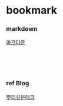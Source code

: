 # bookmark<br>
### markdown<br>
[마크다운](https://namu.wiki/w/%EB%82%98%EB%AC%B4%EC%9C%84%ED%82%A4:%EB%AC%B8%EB%B2%95%20%EB%8F%84%EC%9B%80%EB%A7%90?from=%EB%82%98%EB%AC%B4%EB%A7%88%ED%81%AC#s-10)
<br><br><br><br><br>
### ref Blog<br>
[뿌리깊은테크](https://mpling-rec.tistory.com/)
